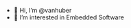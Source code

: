 - 👋 Hi, I’m @vanhuber
- 👀 I’m interested in Embedded Software

<!---
vanhuber/vanhuber is a ✨ special ✨ repository because its `README.md` (this file) appears on your GitHub profile.
You can click the Preview link to take a look at your changes.
--->
